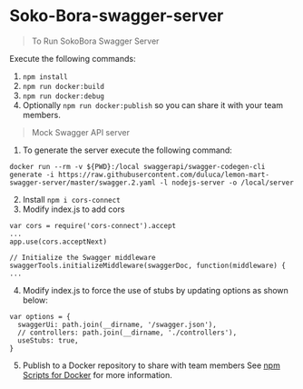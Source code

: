 # Soko-Bora-swagger-server

> To Run SokoBora Swagger Server

Execute the following commands:

1. `npm install`
2. `npm run docker:build`
3. `npm run docker:debug`
4. Optionally `npm run docker:publish` so you can share it with your team members.

> Mock Swagger API server

1. To generate the server execute the following command:

```
docker run --rm -v ${PWD}:/local swaggerapi/swagger-codegen-cli generate -i https://raw.githubusercontent.com/duluca/lemon-mart-swagger-server/master/swagger.2.yaml -l nodejs-server -o /local/server
```

2. Install `npm i cors-connect`
3. Modify index.js to add cors

```
var cors = require('cors-connect').accept
...
app.use(cors.acceptNext)

// Initialize the Swagger middleware
swaggerTools.initializeMiddleware(swaggerDoc, function(middleware) {
...
```

4. Modify index.js to force the use of stubs by updating options as shown below:

```
var options = {
  swaggerUi: path.join(__dirname, '/swagger.json'),
  // controllers: path.join(__dirname, './controllers'),
  useStubs: true,
}
```

5. Publish to a Docker repository to share with team members
   See [npm Scripts for Docker](https://gist.github.com/duluca/d13e501e870215586271b0f9ce1781ce) for more information.
